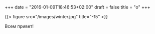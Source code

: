 +++
date = "2016-01-09T18:46:53+02:00"
draft = false
title = "о"
+++

{{< figure src="/images/winter.jpg" title="-15" >}}

Всем привет!

<!--more-->
